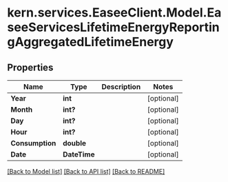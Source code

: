 # kern.services.EaseeClient.Model.EaseeServicesLifetimeEnergyReportingAggregatedLifetimeEnergy

## Properties

Name | Type | Description | Notes
------------ | ------------- | ------------- | -------------
**Year** | **int** |  | [optional] 
**Month** | **int?** |  | [optional] 
**Day** | **int?** |  | [optional] 
**Hour** | **int?** |  | [optional] 
**Consumption** | **double** |  | [optional] 
**Date** | **DateTime** |  | [optional] 

[[Back to Model list]](../README.md#documentation-for-models) [[Back to API list]](../README.md#documentation-for-api-endpoints) [[Back to README]](../README.md)

